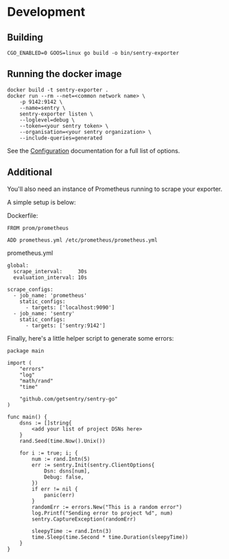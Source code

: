 # Development

## Building

`CGO_ENABLED=0 GOOS=linux go build -o bin/sentry-exporter`

## Running the docker image

```
docker build -t sentry-exporter .
docker run --rm --net=<common network name> \
    -p 9142:9142 \
    --name=sentry \
    sentry-exporter listen \
    --loglevel=debug \
    --token=<your sentry token> \
    --organisation=<your sentry organization> \
    --include-queries=generated
```

See the [Configuration](Configuration.md) documentation for a full list of options.

## Additional

You'll also need an instance of Prometheus running to scrape your exporter.

A simple setup is below:

Dockerfile:
```
FROM prom/prometheus

ADD prometheus.yml /etc/prometheus/prometheus.yml
```

prometheus.yml
```
global:
  scrape_interval:     30s
  evaluation_interval: 10s

scrape_configs:
  - job_name: 'prometheus'
    static_configs:
      - targets: ['localhost:9090']
  - job_name: 'sentry'
    static_configs:
      - targets: ['sentry:9142']
```

Finally, here's a little helper script to generate some errors:
```
package main

import (
	"errors"
	"log"
	"math/rand"
	"time"

	"github.com/getsentry/sentry-go"
)

func main() {
	dsns := []string{
		<add your list of project DSNs here>
	}
	rand.Seed(time.Now().Unix())

	for i := true; i; {
		num := rand.Intn(5)
		err := sentry.Init(sentry.ClientOptions{
			Dsn: dsns[num],
			Debug: false,
		})
		if err != nil {
			panic(err)
		}
		randomErr := errors.New("This is a random error")
		log.Printf("Sending error to project %d", num)
		sentry.CaptureException(randomErr)

		sleepyTime := rand.Intn(3)
		time.Sleep(time.Second * time.Duration(sleepyTime))
	}
}

```
